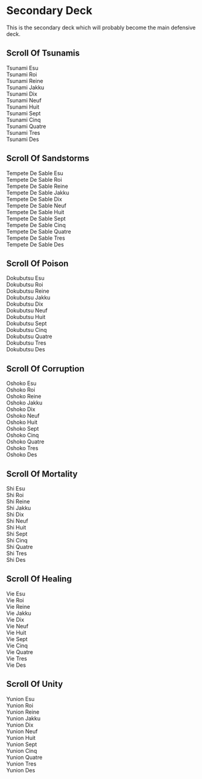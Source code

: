 # Secondary Deck
This is the secondary deck which will probably become the main defensive deck.

## Scroll Of Tsunamis
Tsunami Esu<br />
Tsunami Roi<br />
Tsunami Reine<br />
Tsunami Jakku<br />
Tsunami Dix<br />
Tsunami Neuf<br />
Tsunami Huit<br />
Tsunami Sept<br />
Tsunami Cinq<br />
Tsunami Quatre<br />
Tsunami Tres<br />
Tsunami Des<br />

## Scroll Of Sandstorms
Tempete De Sable Esu<br />
Tempete De Sable Roi<br />
Tempete De Sable Reine<br />
Tempete De Sable Jakku<br />
Tempete De Sable Dix<br />
Tempete De Sable Neuf<br />
Tempete De Sable Huit<br />
Tempete De Sable Sept<br />
Tempete De Sable Cinq<br />
Tempete De Sable Quatre<br />
Tempete De Sable Tres<br />
Tempete De Sable Des<br />

## Scroll Of Poison
Dokubutsu Esu<br />
Dokubutsu Roi<br />
Dokubutsu Reine<br />
Dokubutsu Jakku<br />
Dokubutsu Dix<br />
Dokubutsu Neuf<br />
Dokubutsu Huit<br />
Dokubutsu Sept<br />
Dokubutsu Cinq<br />
Dokubutsu Quatre<br />
Dokubutsu Tres<br />
Dokubutsu Des<br />

## Scroll Of Corruption
Oshoko Esu<br />
Oshoko Roi<br />
Oshoko Reine<br />
Oshoko Jakku<br />
Oshoko Dix<br />
Oshoko Neuf<br />
Oshoko Huit<br />
Oshoko Sept<br />
Oshoko Cinq<br />
Oshoko Quatre<br />
Oshoko Tres<br />
Oshoko Des<br />

## Scroll Of Mortality
Shi Esu<br />
Shi Roi<br />
Shi Reine<br />
Shi Jakku<br />
Shi Dix<br />
Shi Neuf<br />
Shi Huit<br />
Shi Sept<br />
Shi Cinq<br />
Shi Quatre<br />
Shi Tres<br />
Shi Des<br />

## Scroll Of Healing
Vie Esu<br />
Vie Roi<br />
Vie Reine<br />
Vie Jakku<br />
Vie Dix<br />
Vie Neuf<br />
Vie Huit<br />
Vie Sept<br />
Vie Cinq<br />
Vie Quatre<br />
Vie Tres<br />
Vie Des<br />

## Scroll Of Unity
Yunion Esu<br />
Yunion Roi<br />
Yunion Reine<br />
Yunion Jakku<br />
Yunion Dix<br />
Yunion Neuf<br />
Yunion Huit<br />
Yunion Sept<br />
Yunion Cinq<br />
Yunion Quatre<br />
Yunion Tres<br />
Yunion Des<br />
